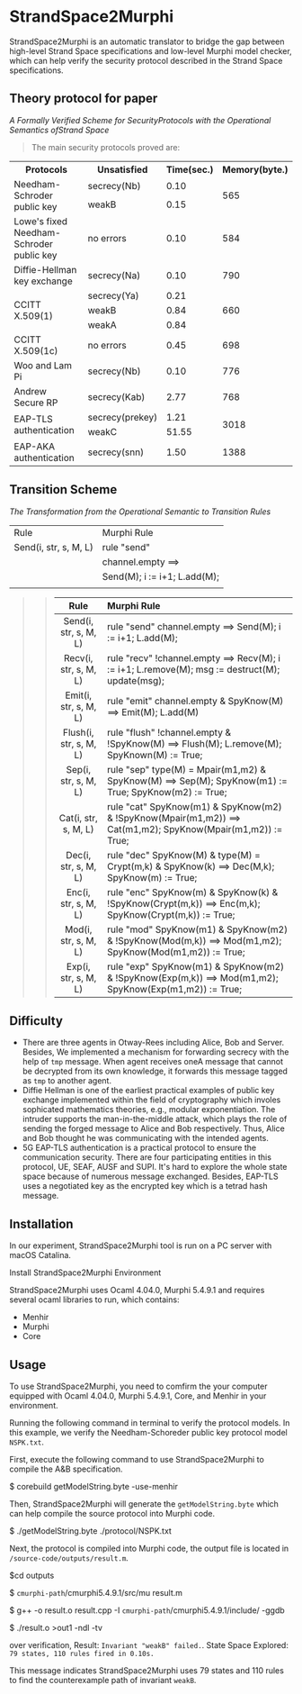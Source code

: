 StrandSpace2Murphi
====
StrandSpace2Murphi is an automatic translator to bridge the gap between high-level Strand Space specifications and low-level Murphi model checker, which can help verify the security protocol described in the Strand Space specifications.<br>


Theory protocol for paper<br>
---
*A Formally Verified Scheme for SecurityProtocols with the Operational Semantics ofStrand Space*<br>
>The main security protocols proved are:<br>
<table>
    <tr>
        <th>Protocols</th><th>Unsatisfied</th><th>Time(sec.)</th><th>Memory(byte.)</th>
    </tr>
    <tr>
        <td rowspan="2">Needham-Schroder public key</td><td>secrecy(Nb)</td><td>0.10</td><td rowspan="2">565</td>
    </tr>
    <tr>
        <td>weakB</td><td>0.15</td>
    </tr>
    <tr>
        <td>Lowe's fixed Needham-Schroder public key</td><td>no errors</td><td>0.10</td><td>584</td>
    </tr>
    <tr>
        <td>Diffie-Hellman key exchange</td><td>secrecy(Na)</td><td>0.10</td><td>790</td>
    </tr>
     <tr>
        <td rowspan="3">CCITT X.509(1)</td><td>secrecy(Ya)</td><td>0.21</td><td rowspan="3">660</td>
    </tr>
    <tr>
        <td>weakB</td><td>0.84</td>
    </tr>
    <tr>
        <td>weakA</td><td>0.84</td>
    </tr>
    <tr>
        <td>CCITT X.509(1c)</td><td>no errors</td><td>0.45</td><td>698</td>
    </tr>
    <tr>
        <td>Woo and Lam Pi</td><td>secrecy(Nb)</td><td>0.10</td><td>776</td>
    </tr>
    <tr>
        <td>Andrew Secure RP</td><td>secrecy(Kab)</td><td>2.77</td><td>768</td>
    </tr>
     <tr>
        <td rowspan="2">EAP-TLS authentication</td><td>secrecy(prekey)</td><td>1.21</td><td rowspan="2">3018 </td>
    </tr>
    <tr>
        <td>weakC</td><td>51.55</td>
    </tr>
     <tr>
        <td>EAP-AKA authentication</td><td>secrecy(snn)</td><td>1.50</td><td>1388</td>
    </tr>
</table>
 

Transition Scheme
---
*The Transformation from the Operational Semantic to Transition Rules*<br>
<table>
   <tr>
      <td>Rule</td>
      <td>Murphi Rule</td>
   </tr>
   <tr>
      <td>Send(i, str, s, M, L)</td>
      <td>rule "send"</td>
   </tr>
   <tr>
      <td></td>
      <td> channel.empty ==> </td>
   </tr>
   <tr>
      <td></td>
      <td>Send(M); i := i+1; L.add(M);</td>
   </tr>
   <tr>
      <td></td>
   </tr>
</table>


>>|Rule | Murphi Rule|
>>|:---:|:---|
>>|Send(i, str, s, M, L) | rule "send" channel.empty ==> Send(M); i := i+1; L.add(M);|
>>|Recv(i, str, s, M, L) | rule "recv" !channel.empty ==> Recv(M); i := i+1; L.remove(M); msg := destruct(M); update(msg);|
>>|Emit(i, str, s, M, L) | rule "emit" channel.empty & SpyKnow(M) ==> Emit(M); L.add(M)|
>>|Flush(i, str, s, M, L)| rule "flush" !channel.empty & !SpyKnow(M) ==> Flush(M); L.remove(M); SpyKnown(M) := True;|
>>|Sep(i, str, s, M, L)|rule "sep" type(M) = Mpair(m1,m2) & SpyKnow(M) ==> Sep(M); SpyKnow(m1) := True; SpyKnow(m2) := True;|
>>|Cat(i, str, s, M, L)| rule "cat" SpyKnow(m1) & SpyKnow(m2) & !SpyKnow(Mpair(m1,m2)) ==> Cat(m1,m2); SpyKnow(Mpair(m1,m2)) := True;|
>>|Dec(i, str, s, M, L)| rule "dec" SpyKnow(M) & type(M) = Crypt(m,k) & SpyKnow(k) ==> Dec(M,k); SpyKnow(m) := True;|
>>|Enc(i, str, s, M, L)|rule "enc" SpyKnow(m) & SpyKnow(k) & !SpyKnow(Crypt(m,k)) ==> Enc(m,k); SpyKnow(Crypt(m,k)) := True;|
>>|Mod(i, str, s, M, L)|rule "mod" SpyKnow(m1) & SpyKnow(m2) & !SpyKnow(Mod(m,k)) ==> Mod(m1,m2); SpyKnow(Mod(m1,m2)) := True;|
>>|Exp(i, str, s, M, L)|rule "exp" SpyKnow(m1) & SpyKnow(m2) & !SpyKnow(Exp(m,k)) ==> Mod(m1,m2); SpyKnow(Exp(m1,m2)) := True;|


Difficulty<br>
---
- There are three agents in Otway-Rees including Alice, Bob and Server. Besides, We implemented a mechanism for forwarding secrecy with the help of `tmp` message. When agent receives oneA message that cannot be decrypted from its own knowledge, it forwards this message tagged as `tmp` to another agent.
- Diffie Hellman is one of the earliest practical examples of public key exchange implemented within the field of cryptography which involes sophicated mathematics theories, e.g., modular exponentiation. The intruder supports the man-in-the-middle attack, which plays the role of sending the forged message to Alice and Bob respectively. Thus, Alice and Bob  thought  he was communicating with the intended agents.
- 5G EAP-TLS authentication is a practical protocol to ensure the communication security. There are four participating entities in this protocol, UE, SEAF, AUSF and SUPI. It's hard to explore the whole state space because of numerous message exchanged. Besides, EAP-TLS uses a negotiated key  as the encrypted key which is a tetrad hash message.

Installation<br>
---
In our experiment, StrandSpace2Murphi tool is run on a PC server with macOS Catalina.<br>

Install StrandSpace2Murphi Environment<br>

StrandSpace2Murphi uses Ocaml 4.04.0, Murphi 5.4.9.1 and requires several ocaml libraries to run, which contains:<br>
- Menhir
- Murphi 
- Core


Usage
---
To use StrandSpace2Murphi, you need to comfirm the your computer equipped with  Ocaml 4.04.0, Murphi 5.4.9.1, Core, and Menhir in your environment.<br>

Running the following command in terminal to verify the protocol models. In this example, we verify the Needham-Schoreder public key protocol model `NSPK.txt`.

First, execute the following command to use StrandSpace2Murphi to compile the A&B specification.

$ corebuild getModelString.byte -use-menhir 

Then, StrandSpace2Murphi will generate the `getModelString.byte` which can help compile the source protocol into Murphi code.

$ ./getModelString.byte ./protocol/NSPK.txt

Next, the protocol is compiled into Murphi code, the output file is located in `/source-code/outputs/result.m`.

$cd outputs 

$ `cmurphi-path`/cmurphi5.4.9.1/src/mu result.m

$ g++ -o result.o result.cpp -I `cmurphi-path`/cmurphi5.4.9.1/include/ -ggdb

$ ./result.o >out1 -ndl -tv

over verification, Result: `Invariant "weakB" failed.`. State Space Explored: `79 states, 110 rules fired in 0.10s.`

This message indicates StrandSpace2Murphi uses 79 states and 110 rules to find the counterexample path of invariant `weakB`.

